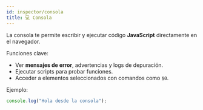 ```yaml
---
id: inspector/consola
title: 💻 Consola
---
```


La consola te permite escribir y ejecutar código **JavaScript** directamente en el navegador.

Funciones clave:

- Ver **mensajes de error**, advertencias y logs de depuración.
- Ejecutar scripts para probar funciones.
- Acceder a elementos seleccionados con comandos como `$0`.

Ejemplo:  
```js
console.log("Hola desde la consola");



